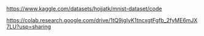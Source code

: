 https://www.kaggle.com/datasets/hojjatk/mnist-dataset/code


https://colab.research.google.com/drive/1tQ9jgIyK1tncxgtFgfb_2fyME6mJX7LU?usp=sharing
